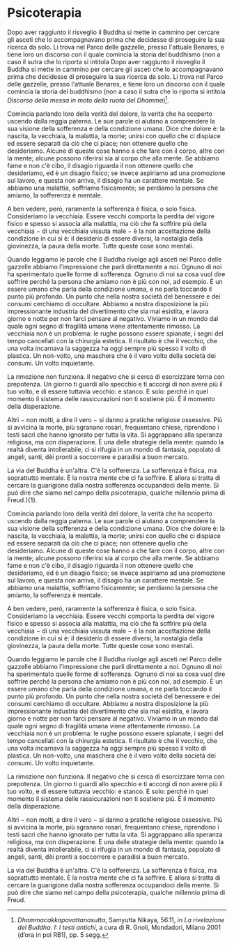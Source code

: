 # Psicoterapia

Dopo aver raggiunto il risveglio il Buddha si mette in cammino per cercare gli asceti che lo accompagnavano prima che decidesse di proseguire la sua ricerca da solo. Li trova nel Parco delle gazzelle, presso l'attuale Benares, e tiene loro un discorso con il quale comincia la storia del buddhismo (non a caso il sutra che lo riporta si intitola Dopo aver raggiunto il risveglio il Buddha si mette in cammino per cercare gli asceti che lo accompagnavano prima che decidesse di proseguire la sua ricerca da solo. Li trova nel Parco delle gazzelle, presso l'attuale Benares, e tiene loro un discorso con il quale comincia la storia del buddhismo (non a caso il sutra che lo riporta si intitola _Discorso della messa in moto della ruota del Dhamma_)[^1].

Comincia parlando loro della verità del dolore, la verità che ha scoperto uscendo dalla reggia paterna. Le sue parole ci aiutano a comprendere la sua visione della sofferenza e della condizione umana. Dice che dolore è: la nascita, la vecchiaia, la malattia, la morte; unirsi con quello che ci dispiace ed essere separati da ciò che ci piace; non ottenere quello che desideriamo. Alcune di queste cose hanno a che fare con il corpo, altre con la mente; alcune possono riferirsi sia al corpo che alla mente. Se abbiamo fame e non c'è cibo, il disagio riguarda il non ottenere quello che desideriamo, ed è un disagio fisico; se invece aspiriamo ad una promozione sul lavoro, e questa non arriva, il disagio ha un carattere mentale. Se abbiamo una malattia, soffriamo fisicamente; se perdiamo la persona che amiamo, la sofferenza è mentale.

A ben vedere, però, raramente la sofferenza è fisica, o solo fisica. Consideriamo la vecchiaia. Essere vecchi comporta la perdita del vigore fisico e spesso si associa alla malattia, ma ciò che fa soffrire più della vecchiaia − di una vecchiaia vissuta male − è la non accettazione della condizione in cui si è: il desiderio di essere diversi, la nostalgia della giovinezza, la paura della morte. Tutte queste cose sono mentali.

Quando leggiamo le parole che il Buddha rivolge agli asceti nel Parco delle gazzelle abbiamo l'impressione che parli direttamente a noi. Ognuno di noi ha sperimentato quelle forme di sofferenza. Ognuno di noi sa cosa vuol dire soffrire perché la persona che amiamo non è più con noi, ad esempio. È un essere umano che parla della condizione umana, e ne parla toccando il punto più profondo. Un punto che nella nostra società del benessere e dei consumi cerchiamo di occultare. Abbiamo a nostra disposizione la più impressionante industria del divertimento che sia mai esistita, e lavora giorno e notte per non farci pensare al negativo. Viviamo in un mondo dal quale ogni segno di fragilità umana viene attentamente rimosso. La vecchiaia non è un problema: le rughe possono essere spianate, i segni del tempo cancellati con la chirurgia estetica. Il risultato è che il vecchio, che una volta incarnava la saggezza ha oggi sempre più spesso il volto di plastica. Un non-volto, una maschera che è il vero volto della società dei consumi. Un volto inquietante.

La rimozione non funziona. Il negativo che si cerca di esorcizzare torna con prepotenza. Un giorno ti guardi allo specchio e ti accorgi di non avere più il tuo volto, e di essere tuttavia vecchio: e stanco. E solo: perché in quel momento il sistema delle rassicurazioni non ti sostiene più. È il momento della disperazione.

Altri − non molti, a dire il vero − si danno a pratiche religiose ossessive. Più si avvicina la morte, più sgranano rosari, frequentano chiese, riprendono i testi sacri che hanno ignorato per tutta la vita. Si aggrappano alla speranza religiosa, ma con disperazione. È una delle strategie della mente: quando la realtà diventa intollerabile, ci si rifugia in un mondo di fantasia, popolato di angeli, santi, dèi pronti a soccorrere e paradisi a buon mercato.

La via del Buddha è un'altra. C'è la sofferenza. La sofferenza è fisica, ma soprattutto mentale. È la nostra mente che ci fa soffrire. E allora si tratta di cercare la guarigione dalla nostra sofferenza occupandoci della mente. Si può dire che siamo nel campo della psicoterapia, qualche millennio prima di Freud.){1}.

Comincia parlando loro della verità del dolore, la verità che ha scoperto uscendo dalla reggia paterna. Le sue parole ci aiutano a comprendere la sua visione della sofferenza e della condizione umana. Dice che dolore è: la nascita, la vecchiaia, la malattia, la morte; unirsi con quello che ci dispiace ed essere separati da ciò che ci piace; non ottenere quello che desideriamo. Alcune di queste cose hanno a che fare con il corpo, altre con la mente; alcune possono riferirsi sia al corpo che alla mente. Se abbiamo fame e non c'è cibo, il disagio riguarda il non ottenere quello che desideriamo, ed è un disagio fisico; se invece aspiriamo ad una promozione sul lavoro, e questa non arriva, il disagio ha un carattere mentale. Se abbiamo una malattia, soffriamo fisicamente; se perdiamo la persona che amiamo, la sofferenza è mentale.

A ben vedere, però, raramente la sofferenza è fisica, o solo fisica. Consideriamo la vecchiaia. Essere vecchi comporta la perdita del vigore fisico e spesso si associa alla malattia, ma ciò che fa soffrire più della vecchiaia − di una vecchiaia vissuta male − è la non accettazione della condizione in cui si è: il desiderio di essere diversi, la nostalgia della giovinezza, la paura della morte. Tutte queste cose sono mentali.

Quando leggiamo le parole che il Buddha rivolge agli asceti nel Parco delle gazzelle abbiamo l'impressione che parli direttamente a noi. Ognuno di noi ha sperimentato quelle forme di sofferenza. Ognuno di noi sa cosa vuol dire soffrire perché la persona che amiamo non è più con noi, ad esempio. È un essere umano che parla della condizione umana, e ne parla toccando il punto più profondo. Un punto che nella nostra società del benessere e dei consumi cerchiamo di occultare. Abbiamo a nostra disposizione la più impressionante industria del divertimento che sia mai esistita, e lavora giorno e notte per non farci pensare al negativo. Viviamo in un mondo dal quale ogni segno di fragilità umana viene attentamente rimosso. La vecchiaia non è un problema: le rughe possono essere spianate, i segni del tempo cancellati con la chirurgia estetica. Il risultato è che il vecchio, che una volta incarnava la saggezza ha oggi sempre più spesso il volto di plastica. Un non-volto, una maschera che è il vero volto della società dei consumi. Un volto inquietante.

La rimozione non funziona. Il negativo che si cerca di esorcizzare torna con prepotenza. Un giorno ti guardi allo specchio e ti accorgi di non avere più il tuo volto, e di essere tuttavia vecchio: e stanco. E solo: perché in quel momento il sistema delle rassicurazioni non ti sostiene più. È il momento della disperazione.

Altri − non molti, a dire il vero − si danno a pratiche religiose ossessive. Più si avvicina la morte, più sgranano rosari, frequentano chiese, riprendono i testi sacri che hanno ignorato per tutta la vita. Si aggrappano alla speranza religiosa, ma con disperazione. È una delle strategie della mente: quando la realtà diventa intollerabile, ci si rifugia in un mondo di fantasia, popolato di angeli, santi, dèi pronti a soccorrere e paradisi a buon mercato.

La via del Buddha è un'altra. C'è la sofferenza. La sofferenza è fisica, ma soprattutto mentale. È la nostra mente che ci fa soffrire. E allora si tratta di cercare la guarigione dalla nostra sofferenza occupandoci della mente. Si può dire che siamo nel campo della psicoterapia, qualche millennio prima di Freud.

[^1]: _Dhammacakkapavattanasutta_, Samyutta Nikaya, 56.11, in _La rivelazione del Buddha. I: I testi antichi_, a cura di R. Gnoli, Mondadori, Milano 2001 (d’ora in poi RB1), pp. 5 segg.
